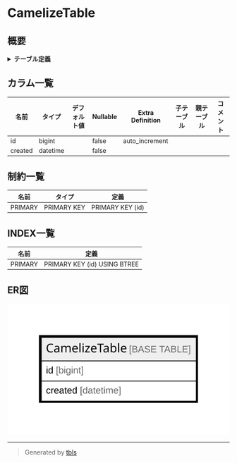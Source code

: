 # CamelizeTable

## 概要

<details>
<summary><strong>テーブル定義</strong></summary>

```sql
CREATE TABLE `CamelizeTable` (
  `id` bigint NOT NULL AUTO_INCREMENT,
  `created` datetime NOT NULL,
  PRIMARY KEY (`id`)
) ENGINE=InnoDB DEFAULT CHARSET=utf8mb4 COLLATE=utf8mb4_0900_ai_ci
```

</details>

## カラム一覧

| 名前      | タイプ      | デフォルト値       | Nullable | Extra Definition | 子テーブル      | 親テーブル      | コメント     |
| ------- | -------- | ------------ | -------- | ---------------- | ---------- | ---------- | -------- |
| id      | bigint   |              | false    | auto_increment   |            |            |          |
| created | datetime |              | false    |                  |            |            |          |

## 制約一覧

| 名前      | タイプ         | 定義               |
| ------- | ----------- | ---------------- |
| PRIMARY | PRIMARY KEY | PRIMARY KEY (id) |

## INDEX一覧

| 名前      | 定義                           |
| ------- | ---------------------------- |
| PRIMARY | PRIMARY KEY (id) USING BTREE |

## ER図

![er](CamelizeTable.svg)

---

> Generated by [tbls](https://github.com/k1LoW/tbls)
